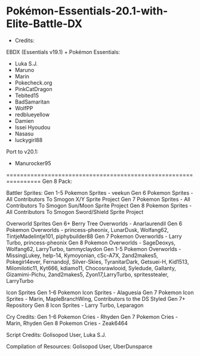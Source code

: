# Pokémon-Essentials-20.1-with-Elite-Battle-DX

- Credits:

EBDX (Essentials v19.1) + Pokémon Essentials:
- Luka S.J.
- Maruno
- Marin
- Pokecheck.org
- PinkCatDragon
- Tebited15
- BadSamaritan
- WolfPP
- redblueyellow
- Damien
- Issei Hyoudou
- Nasasu
- luckygirl88

Port to v20.1:

- Manurocker95

================================================================
Gen 8 Pack:

Battler Sprites:
Gen 1-5 Pokemon Sprites      - veekun
Gen 6 Pokemon Sprites        - All Contributors To Smogon X/Y Sprite Project
Gen 7 Pokemon Sprites        - All Contributors To Smogon Sun/Moon Sprite Project
Gen 8 Pokemon Sprites        - All Contributors To Smogon  Sword/Shield Sprite Project

Overworld Sprites
Gen 6+ Berry Tree Overworlds - Anarlaurendil
Gen 6 Pokemon Overworlds     - princess-pheonix, LunarDusk, Wolfang62, TintjeMadelintje101, piphybuilder88
Gen 7 Pokemon Overworlds     - Larry Turbo, princess-pheonix
Gen 8 Pokemon Overworlds     - SageDeoxys, Wolfang62, LarryTurbo, tammyclaydon
Gen 1-5 Pokemon Overworlds   - MissingLukey, help-14, Kymoyonian, cSc-A7X, 2and2makes5, Pokegirl4ever, Fernandojl, Silver-Skies, TyranitarDark, Getsuei-H, Kid1513, Milomilotic11, Kyt666, kdiamo11, Chocosrawlooid, Syledude, Gallanty, Gizamimi-Pichu, 2and2makes5, Zyon17,LarryTurbo, spritesstealer, LarryTurbo

Icon Sprites
Gen 1-6 Pokemon Icon Sprites - Alaguesia
Gen 7 Pokemon Icon Sprites   - Marin, MapleBranchWing, Contributors to the DS Styled Gen 7+ Repository
Gen 8 Icon Sprites           - Larry Turbo, Leparagon

Cry Credits:
Gen 1-6 Pokemon Cries        - Rhyden
Gen 7 Pokemon Cries          - Marin, Rhyden
Gen 8 Pokemon Cries          - Zeak6464

Script Credits:
Golisopod User, Luka S.J.

Compilation of Resources:
Golisopod User, UberDunsparce